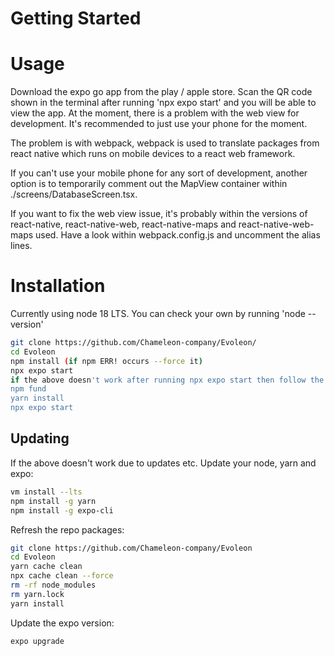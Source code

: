 # Getting Started

# Usage
Download the expo go app from the play / apple store. Scan the QR code shown in the terminal after running 'npx expo start' and you will be able to view the app. At the moment, there is a problem with the web view for development. It's recommended to just use your phone for the moment.

The problem is with webpack, webpack is used to translate packages from react native which runs on mobile devices to a react web framework.

If you can't use your mobile phone for any sort of development, another option is to temporarily comment out the MapView container within ./screens/DatabaseScreen.tsx.

If you want to fix the web view issue, it's probably within the versions of react-native, react-native-web, react-native-maps and react-native-web-maps used. Have a look within webpack.config.js and uncomment the alias lines.
  

# Installation
Currently using node 18 LTS. You can check your own by running 'node --version'

```bash
git clone https://github.com/Chameleon-company/Evoleon/
cd Evoleon
npm install (if npm ERR! occurs --force it)
npx expo start
if the above doesn't work after running npx expo start then follow the steps below:
npm fund
yarn install
npx expo start
```

## Updating 
If the above doesn't work due to updates etc. Update your node, yarn and expo:

```bash
vm install --lts
npm install -g yarn
npm install -g expo-cli
```

Refresh the repo packages:

```bash
git clone https://github.com/Chameleon-company/Evoleon
cd Evoleon
yarn cache clean
npx cache clean --force
rm -rf node_modules
rm yarn.lock
yarn install
```

Update the expo version:

```bash
expo upgrade
```
